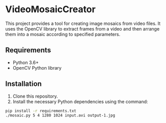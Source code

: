  # VideoMosaicCreator 
 
 This project provides a tool for creating image mosaics from video files. It uses the OpenCV library to extract frames from a video and then arrange them into a mosaic according to specified parameters.  
 
 ## Requirements 
 - Python 3.6+
 - OpenCV Python library

## Installation 
1. Clone this repository.
2. Install the necessary Python dependencies using the command:

```bash
pip install -r requirements.txt
./mosaic.py 5 4 1280 1024 input.avi output-1.jpg

